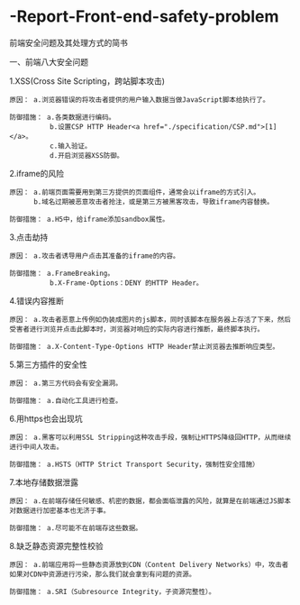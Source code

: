 # -Report-Front-end-safety-problem
前端安全问题及其处理方式的简书


一、前端八大安全问题

1.XSS(Cross Site Scripting，跨站脚本攻击)

    原因： a.浏览器错误的将攻击者提供的用户输入数据当做JavaScript脚本给执行了。
    
    防御措施： a.各类数据进行编码。
              b.设置CSP HTTP Header<a href="./specification/CSP.md">[1]</a>。
              c.输入验证。
              d.开启浏览器XSS防御。
              
2.iframe的风险

    原因： a.前端页面需要用到第三方提供的页面组件，通常会以iframe的方式引入。
          b.域名过期被恶意攻击者抢注，或是第三方被黑客攻击，导致iframe内容替换。
         
    防御措施： a.H5中，给iframe添加sandbox属性。
    
3.点击劫持

    原因： a.攻击者诱导用户点击其准备的iframe的内容。
    
    防御措施： a.FrameBreaking。
              b.X-Frame-Options：DENY 的HTTP Header。
     
4.错误内容推断

    原因： a.攻击者恶意上传例如伪装成图片的js脚本，同时该脚本在服务器上存活了下来，然后受害者进行浏览并点击此脚本时，浏览器对响应的实际内容进行推断，最终脚本执行。
    
    防御措施： a.X-Content-Type-Options HTTP Header禁止浏览器去推断响应类型。
    
5.第三方插件的安全性

    原因： a.第三方代码会有安全漏洞。
    
    防御措施： a.自动化工具进行检查。
    
6.用https也会出现坑

    原因： a.黑客可以利用SSL Stripping这种攻击手段，强制让HTTPS降级回HTTP，从而继续进行中间人攻击。
    
    防御措施： a.HSTS（HTTP Strict Transport Security，强制性安全措施）
    
7.本地存储数据泄露

    原因： a.在前端存储任何敏感、机密的数据，都会面临泄露的风险，就算是在前端通过JS脚本对数据进行加密基本也无济于事。
    
    防御措施： a.尽可能不在前端存这些数据。
    
8.缺乏静态资源完整性校验

    原因： a.前端应用将一些静态资源放到CDN（Content Delivery Networks）中，攻击者如果对CDN中资源进行污染，那么我们就会拿到有问题的资源。
    
    防御措施： a.SRI（Subresource Integrity，子资源完整性）。
